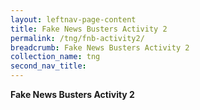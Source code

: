 ```yaml
---
layout: leftnav-page-content
title: Fake News Busters Activity 2
permalink: /tng/fnb-activity2/
breadcrumb: Fake News Busters Activity 2
collection_name: tng
second_nav_title: 
---
```


**Fake News Busters Activity 2**







